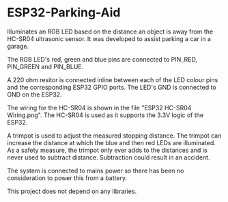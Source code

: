 # ESP32-Parking-Aid

Illuminates an RGB LED based on the distance an object is away from the HC-SR04 ultrasonic
sensor. It was developed to assist parking a car in a garage.

The RGB LED's red, green and blue pins are connected to PIN_RED, PIN_GREEN and PIN_BLUE.

A 220 ohm resitor is connected inline between each of the LED colour pins and the corresponding ESP32
GPIO ports. The LED's GND is connected to GND on the ESP32.

The wiring for the HC-SR04 is shown in the file "ESP32 HC-SR04 Wiring.png". The HC-SR04 is used
as it supports the 3.3V logic of the ESP32.

A trimpot is used to adjust the measured stopping distance. The trimpot can increase the distance at which the blue and then red LEDs are illuminated. As a safety measure, the trimpot only ever adds to the distances and is never used to subtract distance. Subtraction could result in an accident.

The system is connected to mains power so there has been no consideration to power this from a
battery.

This project does not depend on any libraries.

